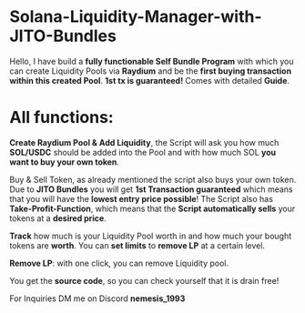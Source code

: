 
# Solana-Liquidity-Manager-with-JITO-Bundles

Hello, I have build a **fully functionable Self Bundle Program** with which you can create Liquidity Pools via **Raydium** and be the **first buying transaction within this created Pool**. **1st tx is guaranteed!** Comes with detailed **Guide**.

# All functions:

**Create Raydium Pool & Add Liquidity**, the Script will ask you how much **SOL/USDC** should be added into the Pool and with how much SOL **you want to buy your own token**.

Buy & Sell Token, as already mentioned the script also buys your own token. 
Due to **JITO Bundles** you will get **1st Transaction guaranteed** which means that you will have the **lowest entry price possible**! The Script also has **Take-Profit-Function**, which means that the **Script automatically sells** your tokens at a **desired price**.

**Track** how much is your Liquidity Pool worth in and how much your bought tokens are **worth**. 
You can **set limits** to **remove LP** at a certain level.

**Remove LP**: with one click, you can remove Liquidity pool.

You get the **source code**, so you can check yourself that it is drain free!

For Inquiries DM me on Discord **nemesis_1993**
